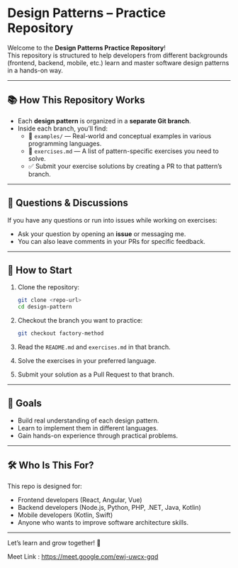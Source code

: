 
# Design Patterns – Practice Repository

Welcome to the **Design Patterns Practice Repository**!  
This repository is structured to help developers from different backgrounds (frontend, backend, mobile, etc.) learn and master software design patterns in a hands-on way.

---

## 📚 How This Repository Works

- Each **design pattern** is organized in a **separate Git branch**.
- Inside each branch, you’ll find:
  - 📂 `examples/` — Real-world and conceptual examples in various programming languages.
  - 📄 `exercises.md` — A list of pattern-specific exercises you need to solve.
  - ✅ Submit your exercise solutions by creating a PR to that pattern’s branch.

---

## 💬 Questions & Discussions

If you have any questions or run into issues while working on exercises:
- Ask your question by opening an **issue** or messaging me.
- You can also leave comments in your PRs for specific feedback.

---

## 🧪 How to Start

1. Clone the repository:
   ```bash
   git clone <repo-url>
   cd design-pattern
   ```

2. Checkout the branch you want to practice:
   ```bash
   git checkout factory-method
   ```

3. Read the `README.md` and `exercises.md` in that branch.
4. Solve the exercises in your preferred language.
5. Submit your solution as a Pull Request to that branch.

---

## 🧠 Goals

- Build real understanding of each design pattern.
- Learn to implement them in different languages.
- Gain hands-on experience through practical problems.

---

## 🛠 Who Is This For?

This repo is designed for:
- Frontend developers (React, Angular, Vue)
- Backend developers (Node.js, Python, PHP, .NET, Java, Kotlin)
- Mobile developers (Kotlin, Swift)
- Anyone who wants to improve software architecture skills.

---

Let’s learn and grow together! 🚀

Meet Link : https://meet.google.com/ewj-uwcx-gqd